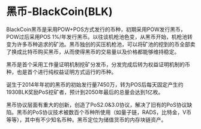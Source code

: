 # 

# 黑币-BlackCoin(BLK)

BlackCoin黑币是采用POW+POS方式发行的币种，初期采用POW发行黑币，POW过后采用POS 1%/年发行黑币。以往谈机枪池色变，从黑币开始，机枪池转变为许多币种追求的矿池。黑币独创的买压机枪池，可以将矿池的挖到的币全部卖了换成比特币购买黑币，从而使得黑币的交易量以及价格都能够维持稳定。

黑币是首个采用工作量证明机制挖矿分发币，分发完成后转为权益证明机制的币种，也是首个进行纯权益证明方式运行的币种。

诞生于2014年年初的黑币的初始发行量7450万，转为POS后每天固定产生约1930BLK奖励PoS挖矿者，预计到2050年最后的总量会达到1亿枚。

黑币协议层面有重大的创新，创造了PoS2.0&3.0协议，解决了旧有的PoS协议缺陷。黑币的PoS协议技术被数百个币种所使用（如量子链，RADS，比特金，V币等等），其中有不少知名币种。黑币定位为储值货币的内存块链资产。

